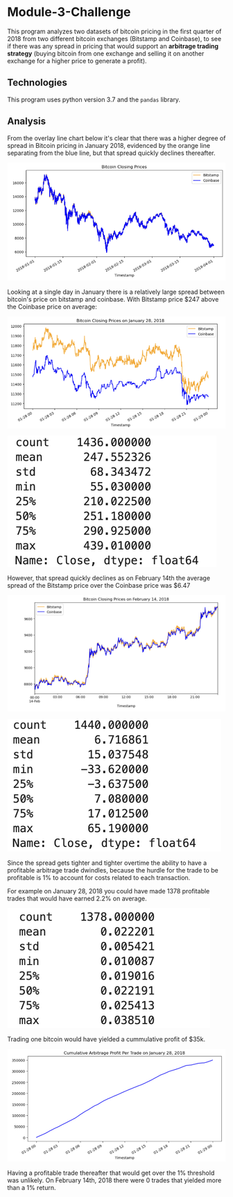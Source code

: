 # Module-3-Challenge

This program analyzes two datasets of bitcoin pricing in the first quarter of 2018 from two different bitcoin exchanges (Bitstamp and Coinbase), to see if there was any spread in pricing that would support an **arbitrage trading strategy** (buying bitcoin from one exchange and selling it on another exchange for a higher price to generate a profit).

## Technologies

This program uses python version 3.7 and the `pandas` library.

## Analysis

From the overlay line chart below it's clear that there was a higher degree of spread in Bitcoin pricing in January 2018, evidenced by the orange line separating from the blue line, but that spread quickly declines thereafter.

![bitcoin price overlay](Visualizations/Bitcoin_Price_Overlay.png)

Looking at a single day in January there is a relatively large spread between bitcoin's price on bitstamp and coinbase. With Bitstamp price $247 above the Coinbase price on average:

![bitcoin price overlay](Visualizations/January_28_Overlay.png)

![jan 28 describe](Visualizations/Jan_28_Describe.png)

However, that spread quickly declines as on February 14th the average spread of the Bitstamp price over the Coinbase price was $6.47

![feb 14 overlay](Visualizations/February_14_Overlay.png)

![feb 14 describe](Visualizations/Feb_14_Describe.png)


Since the spread gets tighter and tighter overtime the ability to have a profitable arbitrage trade dwindles, because the hurdle for the trade to be profitable is 1% to account for costs related to each transaction.

For example on January 28, 2018 you could have made 1378 profitable trades that would have earned 2.2% on average.

![Jan 28 Arb Profit Describe](Visualizations/Jan_28_Arb_Profit_Describe.png)

Trading one bitcoin would have yielded a cummulative profit of $35k.

![Jan 28 cumsum](Visualizations/Jan_28_cum_sum_chart.png)

Having a profitable trade thereafter that would get over the 1% threshold was unlikely. On February 14th, 2018 there were 0 trades that yielded more than a 1% return. 
